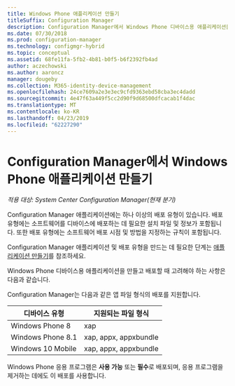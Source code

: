 ```yaml
---
title: Windows Phone 애플리케이션 만들기
titleSuffix: Configuration Manager
description: Configuration Manager에서 Windows Phone 디바이스용 애플리케이션을 만들고 배포하는 방법입니다.
ms.date: 07/30/2018
ms.prod: configuration-manager
ms.technology: configmgr-hybrid
ms.topic: conceptual
ms.assetid: 68fe11fa-5fb2-4b81-b0f5-b6f2392fb4ad
author: aczechowski
ms.author: aaroncz
manager: dougeby
ms.collection: M365-identity-device-management
ms.openlocfilehash: 24ce7609a2e3e3ec9cfd9363ebd58cba3ec4dadd
ms.sourcegitcommit: 4e47f63a449f5cc2d90f9d68500dfcacab1f4dac
ms.translationtype: MT
ms.contentlocale: ko-KR
ms.lasthandoff: 04/23/2019
ms.locfileid: "62227290"
---
```

# <a name="create-windows-phone-applications-in-configuration-manager"></a>Configuration Manager에서 Windows Phone 애플리케이션 만들기

*적용 대상: System Center Configuration Manager(현재 분기)*

Configuration Manager 애플리케이션에는 하나 이상의 배포 유형이 있습니다. 배포 유형에는 소프트웨어를 디바이스에 배포하는 데 필요한 설치 파일 및 정보가 포함됩니다. 또한 배포 유형에는 소프트웨어 배포 시점 및 방법을 지정하는 규칙이 포함됩니다.  

Configuration Manager 애플리케이션 및 배포 유형을 만드는 데 필요한 단계는 [애플리케이션 만들기](/sccm/apps/deploy-use/create-applications#bkmk_create)를 참조하세요. 

Windows Phone 디바이스용 애플리케이션을 만들고 배포할 때 고려해야 하는 사항은 다음과 같습니다.  


Configuration Manager는 다음과 같은 앱 파일 형식의 배포를 지원합니다.  

|디바이스 유형|지원되는 파일 형식|  
|-----------------|---------------------|  
|Windows Phone 8|xap|  
|Windows Phone 8.1|xap, appx, appxbundle|
|Windows 10 Mobile|xap, appx, appxbundle|

Windows Phone 응용 프로그램은 **사용 가능** 또는 **필수**로 배포되며, 응용 프로그램을 제거하는 데에도 이 배포를 사용합니다.  
